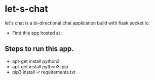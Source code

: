 # let-s-chat
let's chat is a bi-directional chat application build with flask socket io.
* Find this app hosted at :
## Steps to run this app.
- apt-get install python3
- apt-get install python3-pip
- pip3 install -r requirements.txt